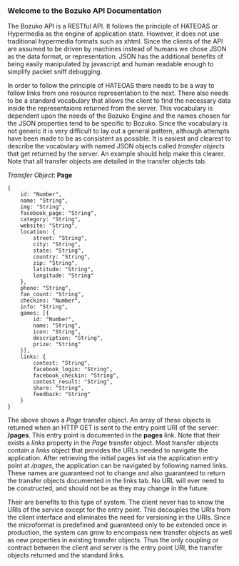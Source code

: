 ### Welcome to the Bozuko API Documentation

The Bozuko API is a RESTful API. It follows the principle of HATEOAS or Hypermedia as the engine of application state. However, it does not use traditional hypermedia formats such as xhtml. Since the clients of the API are assumed to be driven by machines instead of humans we chose JSON as the data format, or representation. JSON has the additional benefits of being easily manipulated by javascript and human readable enough to simplify packet sniff debugging.

In order to follow the principle of HATEOAS there needs to be a way to follow links from one resource representation to the next. There also needs to be a standard vocabulary that allows the client to find the necessary data inside the representaions returned from the server. This vocabulary is dependent upon the needs of the Bozuko Engine and the names chosen for the JSON properties tend to be specific to Bozuko. Since the vocabulary is not generic it is very difficult to lay out a general pattern, although attempts have been made to be as consistent as possible. It is easiest and clearest to describe the vocabulary with named JSON objects called *transfer objects* that get returned by the server. An example should help make this clearer. Note that all transfer objects are detailed in the transfer objects tab.

*Transfer Object*: **Page**

    {
        id: "Number",
        name: "String",
        img: "String",
        facebook_page: "String",
        category: "String",
        website: "String",
        location: {
            street: "String",
            city: "String",
            state: "String",
            country: "String",
            zip: "String",
            latitude: "String",
            longitude: "String"
        },
        phone: "String",
        fan_count: "String",
        checkins: "Number",
        info: "String",
        games: [{
            id: "Number",
            name: "String",
            icon: "String",
            description: "String",
            prize: "String"
        }],
        links: {
            contest: "String",
            facebook_login: "String",
            facebook_checkin: "String",
            contest_result: "String",
            share: "String",
            feedback: "String"
        }
    }

The above shows a *Page* transfer object. An array of these objects is returned when an HTTP GET is sent to the entry point URI of the server: **/pages**. This entry point is documented in the **pages** link.  Note that their exists a *links* property in the *Page* transfer object.  Most transfer objects contain a *links* object that provides the URLs needed to navigate the application. After retrieving the initial pages list via the application entry point at */pages*, the application can be navigated by following named links. These names are guaranteed not to change and also guaranteed to return the transfer objects documented in the links tab.
No URL will ever need to be constructed, and should not be as they may change in the future.


Their are benefits to this type of system. The client never has to know the URIs of the service except for the entry point. This decouples the URIs from the client interface and eliminates the need for versioning in the URIs. Since the microformat is predefined and guaranteed only to be extended once in production, the system can grow to encompass new transfer objects as well as new properties in existing transfer objects. Thus the only coupling or contract between the client and server is the entry point URI, the transfer objects returned and the standard links.
